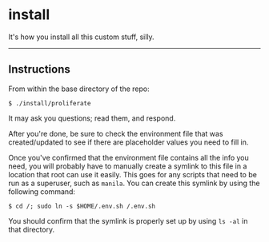 # install

It's how you install all this custom stuff, silly.

-------------------------------------------------------------------------------

## Instructions

From within the base directory of the repo:

```
$ ./install/proliferate
```

It may ask you questions; read them, and respond.

After you're done, be sure to check the environment file that was
created/updated to see if there are placeholder values you need to fill in.

Once you've confirmed that the environment file contains all the info you need,
you will probably have to manually create a symlink to this file in a location
that root can use it easily. This goes for any scripts that need to be run as a
superuser, such as `manila`. You can create this symlink by using the following
command:

```
$ cd /; sudo ln -s $HOME/.env.sh /.env.sh
```

You should confirm that the symlink is properly set up by using `ls -al` in that
directory.
